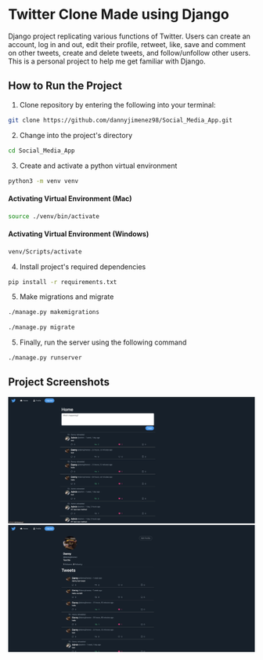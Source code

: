 # Twitter Clone Made using Django
Django project replicating various functions of Twitter.
Users can create an account, log in and out, edit their profile, retweet, like, save and comment on other tweets, create and delete tweets, and follow/unfollow other users.
This is a personal project to help me get familiar with Django.

## How to Run the Project
1.  Clone repository by entering the following into your terminal: 
```bash
git clone https://github.com/dannyjimenez98/Social_Media_App.git
```
2. Change into the project's directory
```bash
cd Social_Media_App
```
3. Create and activate a python virtual environment
```bash
python3 -m venv venv
```
#### Activating Virtual Environment (Mac)
```bash
source ./venv/bin/activate
```
#### Activating Virtual Environment (Windows)
```bash
venv/Scripts/activate
```
4. Install project's required dependencies
```bash
pip install -r requirements.txt
```
5. Make migrations and migrate
```bash
./manage.py makemigrations
```
```bash
./manage.py migrate
```
5. Finally, run the server using the following command
```bash
./manage.py runserver
```
## Project Screenshots
![Project Screenshot Home](<project_screenshot1.png>)
![Project Screenshot Profile](<project_screenshot2.png>)

